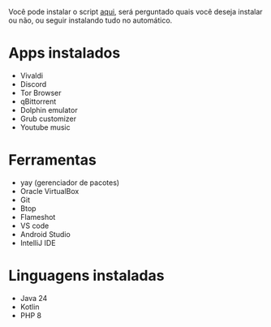 Você pode instalar o script [aqui](https://github.com/AndreKaled/Arch-Config/blob/main/apps.sh), será perguntado quais você deseja instalar ou não, ou seguir instalando tudo no automático.

# Apps instalados
- Vivaldi
- Discord
- Tor Browser
- qBittorrent
- Dolphin emulator
- Grub customizer
- Youtube music

# Ferramentas
- yay (gerenciador de pacotes)
- Oracle VirtualBox
- Git
- Btop
- Flameshot
- VS code
- Android Studio
- IntelliJ IDE

# Linguagens instaladas
- Java 24
- Kotlin
- PHP 8 